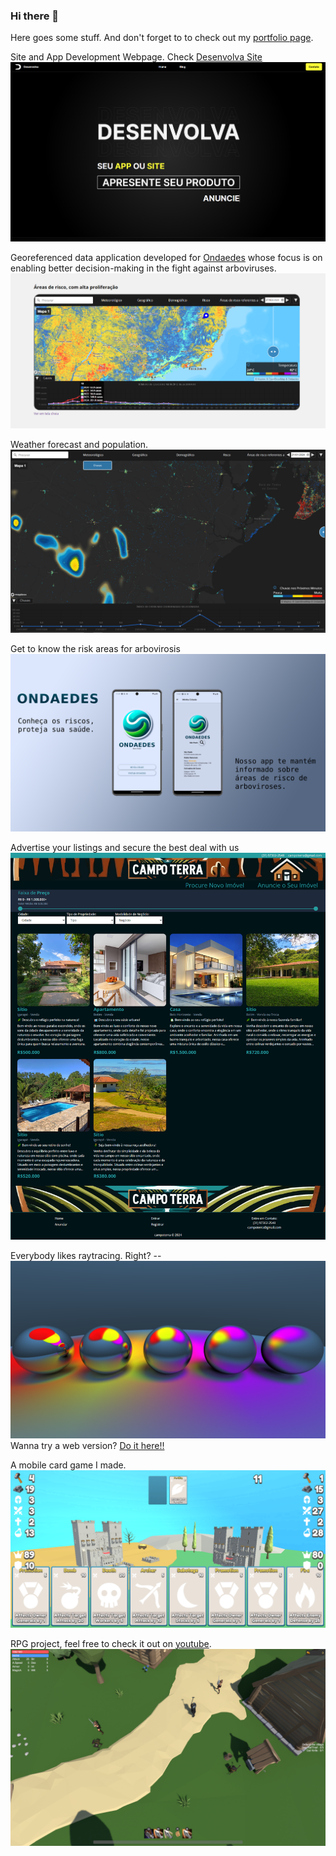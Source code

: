 ### Hi there 👋

Here goes some stuff.
And don't forget to to check out my [portfolio page](https://davidfrk.github.io/portfolio/).

Site and App Development Webpage. Check [Desenvolva Site](https://www.desenvolva.site)
![Desenvolva Site](./Assets/desenvolva.png)

Georeferenced data application developed for [Ondaedes](https://www.ondaedes.org) whose focus is on enabling better decision-making in the fight against arboviruses.
![Ondaedes' Dashboard](./Assets/Ondaedes8.png)

Weather forecast and population.
![Ondaedes' Dashboard](./Assets/Ondaedes4.PNG)

Get to know the risk areas for arbovirosis
![Ondaedes' App](./Assets/ondaedes-app.png)

Advertise your listings and secure the best deal with us
![Campo Terra Imobiliária](./Assets/campoterra5.png)

Everybody likes raytracing. Right? --
![RaytracingFuzz](./Assets/Reflection.png)
Wanna try a web version? [Do it here!!](https://experimental-web-dev.github.io/pages/webgpu-raytracing.html)

A mobile card game I made.
![MobileCardGameScreenshot](./Assets/MobileCardGame.png)

RPG project, feel free to check it out on [youtube](https://youtu.be/zQUQ5BusM4A).
[![Watch the video](./Assets/RPG.png)](https://youtu.be/zQUQ5BusM4A)
<!--
**davidfrk/davidfrk** is a ✨ _special_ ✨ repository because its `README.md` (this file) appears on your GitHub profile.

Here are some ideas to get you started:

- 🔭 I’m currently working on ...
- 🌱 I’m currently learning ...
- 👯 I’m looking to collaborate on ...
- 🤔 I’m looking for help with ...
- 💬 Ask me about ...
- 📫 How to reach me: ...
- 😄 Pronouns: ...
- ⚡ Fun fact: ...
-->
